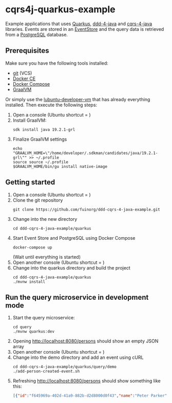 # cqrs4j-quarkus-example
Example applications that uses [Quarkus](https://quarkus.io/), [ddd-4-java](https://github.com/fuinorg/ddd-4-java) and [cqrs-4-java](https://github.com/fuinorg/cqrs-4-java) libraries. Events are stored in an [EventStore](https://eventstore.org/) and the query data is retrieved from a [PostgreSQL](https://www.postgresql.org/) database.

## Prerequisites
Make sure you have the following tools installed:
* [git](https://git-scm.com/) (VCS)
* [Docker CE](https://docs.docker.com/engine/installation/linux/docker-ce/ubuntu/)
* [Docker Compose](https://docs.docker.com/compose/)
* [GraalVM](https://www.graalvm.org/)

Or simply use the [lubuntu-developer-vm](https://github.com/fuinorg/lubuntu-developer-vm) that has already everything installed.
Then execute the following steps:
1. Open a console (Ubuntu shortcut = <ctrl><alt><t>)
2. Install GraalVM: 
   ```
   sdk install java 19.2.1-grl
   ```
3. Finalize GraalVM settings    
   ```
   echo "GRAALVM_HOME=\"/home/developer/.sdkman/candidates/java/19.2.1-grl\"" >> ~/.profile
   source source ~/.profile
   $GRAALVM_HOME/bin/gu install native-image
   ``` 

## Getting started
1. Open a console (Ubuntu shortcut = <ctrl><alt><t>)
2. Clone the git repository
   ```
   git clone https://github.com/fuinorg/ddd-cqrs-4-java-example.git
   ```
3. Change into the new directory 
   ```
   cd ddd-cqrs-4-java-example/quarkus
   ```
4. Start Event Store and PostgreSQL using Docker Compose
   ```
   docker-compose up
   ```
   (Wait until everything is started) 
5. Open another console (Ubuntu shortcut = <ctrl><alt><t>)
6. Change into the quarkus directory and build the project
   ```
   cd ddd-cqrs-4-java-example/quarkus
   ./mvnw install
   ```

## Run the query microservice in development mode
1. Start the query microservice:   
   ```
   cd query
   ./mvnw quarkus:dev
   ```
2. Opening [http://localhost:8080/persons](http://localhost:8080/persons) should show an empty JSON array
3. Open another console (Ubuntu shortcut = <ctrl><alt><t>)
4. Change into the demo directory and add an event using cURL 
   ```
   cd ddd-cqrs-4-java-example/quarkus/query/demo
   ./add-person-created-event.sh
   ```
5. Refreshing [http://localhost:8080/persons](http://localhost:8080/persons) should show something like this:
    ```json
    [{"id":"f645969a-402d-41a9-882b-d2d8000d0f43","name":"Peter Parker"}]
    ```
